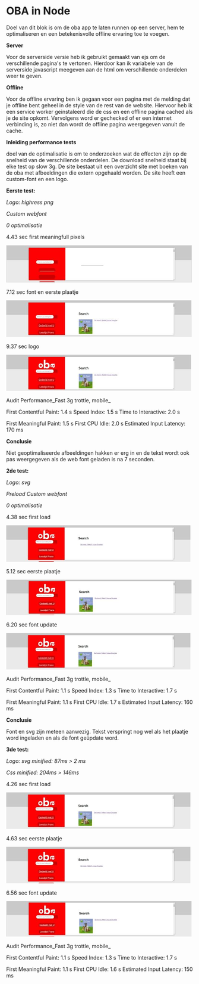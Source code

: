 # OBA in Node

Doel van dit blok is om de oba app te laten runnen op een server, hem te optimaliseren en een betekenisvolle offline ervaring toe te voegen.

**Server**

Voor de serverside versie heb ik gebruikt gemaakt van ejs om de verschillende pagina's te vertonen. Hierdoor kan ik variabele van de serverside javascript meegeven aan de html om verschillende onderdelen weer te geven.

**Offline**

Voor de offline ervaring ben ik gegaan voor een pagina met de melding dat je offline bent geheel in de style van de rest van de website. Hiervoor heb ik een service worker geinstaleerd die de css en een offline pagina cached als je de site opkomt. Vervolgens word er gechecked of er een internet verbinding is, zo niet dan wordt de offline pagina weergegeven vanuit de cache.

**Inleiding performance tests**

doel van de optimalisatie is om te onderzoeken wat de effecten zijn op de snelheid van de verschillende onderdelen. De download snelheid staat bij elke test op slow 3g. De site bestaat uit een overzicht site met boeken van de oba met afbeeldingen die extern opgehaald worden. De site heeft een custom-font en een logo.

**Eerste test:**

_Logo: highress png_

_Custom webfont_

_0 optimalisatie_

4.43 sec first meaningfull pixels

![img](/docs/1.png)

7.12 sec font en eerste plaatje

![img](/docs/2.png)

9.37 sec logo

![img](/docs/3.png)
 

Audit Performance_Fast 3g trottle, mobile_

First Contentful Paint: 1.4 s 
Speed Index: 1.5 s 
Time to Interactive: 2.0 s

First Meaningful Paint: 1.5 s
First CPU Idle: 2.0 s
Estimated Input Latency: 170 ms



**Conclusie**

Niet geoptimaliseerde afbeeldingen hakken er erg in en de tekst wordt ook pas weergegeven als de web font geladen is na 7 seconden.

**2de test:**

_Logo: svg_

_Preload Custom webfont_

_0 optimalisatie_

4.38 sec first load

![img](/docs/4.png)

5.12 sec eerste plaatje

![img](/docs/5.png)

6.20 sec font update

![img](/docs/6.png)


Audit Performance_Fast 3g trottle, mobile_ 

First Contentful Paint: 1.1 s 
Speed Index: 1.3 s
Time to Interactive: 1.7 s

First Meaningful Paint: 1.1 s 
First CPU Idle: 1.7 s
Estimated Input Latency: 160 ms 

**Conclusie**

Font en svg zijn meteen aanwezig. Tekst verspringt nog wel als het plaatje word ingeladen en als de font geüpdate word.

**3de test:**

_Logo: svg minified:  87ms > 2 ms_

_Css minified: 204ms > 146ms_

4.26 sec first load

![img](/docs/7.png)

4.63 sec eerste plaatje

![img](/docs/8.png)

6.56 sec font update

![img](/docs/9.png)


Audit Performance_Fast 3g trottle, mobile_ 

First Contentful Paint: 1.1 s 
Speed Index: 1.3 s
Time to Interactive: 1.7 s

First Meaningful Paint: 1.1 s 
First CPU Idle: 1.6 s
Estimated Input Latency: 150 ms 



